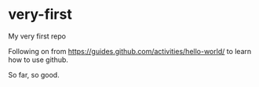 # very-first
My very first repo

Following on from https://guides.github.com/activities/hello-world/ to learn how to use github. 

So far, so good. 
